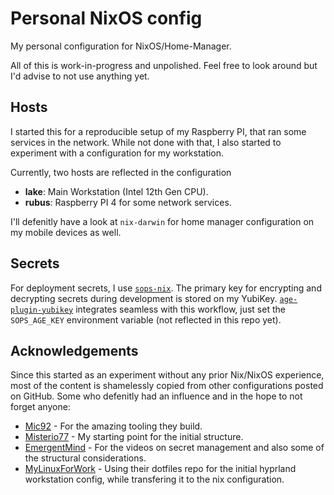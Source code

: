# Personal NixOS config

My personal configuration for NixOS/Home-Manager.

All of this is work-in-progress and unpolished. Feel free to look around but I'd advise to not use anything yet.

## Hosts

I started this for a reproducible setup of my Raspberry PI, that ran some services in the network. While not done with that, I also started to experiment with a configuration for my workstation.

Currently, two hosts are reflected in the configuration

- **lake**: Main Workstation (Intel 12th Gen CPU).
- **rubus**: Raspberry PI 4 for some network services.

I'll defenitly have a look at `nix-darwin` for home manager configuration on my mobile devices as well.

## Secrets

For deployment secrets, I use [`sops-nix`](https://github.com/Mic92/sops-nix). The primary key for encrypting and decrypting secrets during development is stored on my YubiKey. [`age-plugin-yubikey`](https://github.com/str4d/age-plugin-yubikey) integrates seamless with this workflow, just set the `SOPS_AGE_KEY` environment variable (not reflected in this repo yet).

## Acknowledgements

Since this started as an experiment without any prior Nix/NixOS experience, most of the content is shamelessly copied from other configurations posted on GitHub. Some who defenitly had an influence and in the hope to not forget anyone:

- [Mic92](https://github.com/Mic92) - For the amazing tooling they build.
- [Misterio77](https://github.com/Misterio77) - My starting point for the initial structure.
- [EmergentMind](https://github.com/EmergentMind) - For the videos on secret management and also some of the structural considerations.
- [MyLinuxForWork](https://github.com/mylinuxforwork/dotfiles) - Using their dotfiles repo for the initial hyprland workstation config, while transfering it to the nix configuration.
